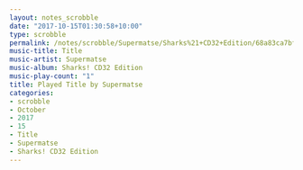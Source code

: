 ```yaml
---
layout: notes_scrobble
date: "2017-10-15T01:30:58+10:00"
type: scrobble
permalink: /notes/scrobble/Supermatse/Sharks%21+CD32+Edition/68a83ca7bf2d21be20e7a44b6e97e7aad3bae399.html
music-title: Title
music-artist: Supermatse
music-album: Sharks! CD32 Edition
music-play-count: "1"
title: Played Title by Supermatse
categories:
- scrobble
- October
- 2017
- 15
- Title
- Supermatse
- Sharks! CD32 Edition
---
```

